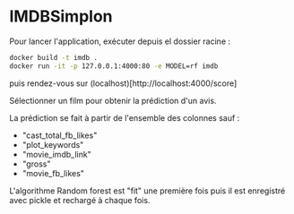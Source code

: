 # IMDBSimplon
Pour lancer l'application, exécuter depuis el dossier racine :
```bat
docker build -t imdb .
docker run -it -p 127.0.0.1:4000:80 -e MODEL=rf imdb
```

puis rendez-vous sur (localhost)[http://localhost:4000/score]

Sélectionner un film pour obtenir la prédiction d'un avis.

La prédiction se fait à partir de l'ensemble des colonnes sauf :
- "cast_total_fb_likes"
- "plot_keywords"
- "movie_imdb_link"
- "gross"
- "movie_fb_likes"

L'algorithme Random forest est "fit" une première fois puis il est enregistré avec pickle et rechargé à chaque fois.